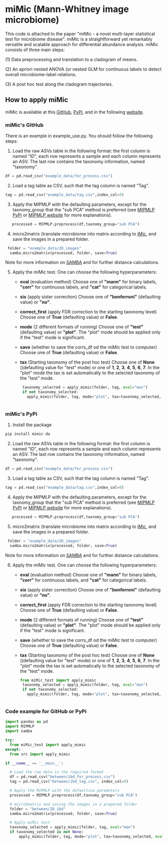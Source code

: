 # miMic (Mann-Whitney image microbiome)

This code is attached to the paper "miMic - a novel multi-layer statistical test for microbiome disease". 
miMic is a straightforward yet remarkably versatile and scalable approach for differential abundance analysis.
miMic consists of three main steps: 

(1)  Data preprocessing and translation to a cladogram of means.

(2)  An apriori nested ANOVA (or nested GLM for continuous labels to detect overall microbiome-label relations.

(3)  A post hoc test along the cladogram trajectories.


## How to apply miMic

miMic is available at this [GitHub](https://github.com/oshritshtossel/miMic), [PyPi](https://pypi.org/project/mimic-da/), and in the following [website](https://www.google.com).

### miMic's GitHub
There is an example in example_use.py. You should follow the following steps:

1. Load the raw ASVs table in the following format: the first column is named "ID", each row represents a sample and each column represents an ASV. The last row contains the taxonomy information, named "taxonomy".

```python
df = pd.read_csv("example_data/for_process.csv")
```

2. Load a tag table as CSV, such that the tag column is named "Tag".

  ```python
tag = pd.read_csv("example_data/tag.csv",index_col=0)
```

3. Apply the MIPMLP with the defaulting parameters, except for the taxnomy_group that the "sub PCA" method is preferred
 (see [MIPMLP PyPi](https://pypi.org/project/MIPMLP/) or [MIPMLP website](https://mip-mlp.math.biu.ac.il/Home) for more explanations).

```python
   processed = MIPMLP.preprocess(df,taxnomy_group="sub PCA")
```

4. micro2matrix (translate microbiome into matrix according to [iMic](https://www.tandfonline.com/doi/full/10.1080/19490976.2023.2224474), and save the images in a prepared folder.

  ```python
   folder = "example_data/2D_images"
    samba.micro2matrix(processed, folder, save=True)
   ```
  Note for more information on [SAMBA](https://github.com/oshritshtossel/SAMBA) and for further distance calculations.

5. Apply the miMic test.
   One can choose the following hyperparameters:

   - **eval** (evaluation method) Choose one of **"mann"** for binary labels, **"corr"** for continuous labels, and **"cat"** for categorical labels.
   - **sis** (apply sister correction) Choose one of **"bonferroni"** (defaulting value) or **"no"**.
   - **correct_first** (apply FDR correction to the starting taxonomy level) Choose one of **True** (defaulting value) or **False**.
   - **mode** (2 different formats of running) Choose one of **"test"** (defaulting value)  or **"plot"**. The "plot" mode should be applied only if the "test" mode is significant.
   - **save** (whether to save the corrs_df od the miMic test to computer) Choose one of **True** (defaulting value)  or **False**.
   - **tax** (Starting taxonomy of the post hoc test) Choose one of **None** ((defaulting value for "test" mode) or one of **1**, **2**, **3**, **4**, **5**, **6**, **7**. In the "plot" mode the tax is set automatically to the selected taxonomy of the "test" mode.

     ```python
      taxonomy_selected = apply_mimic(folder, tag, eval="man")
      if not taxonomy_selected:
        apply_mimic(folder, tag, mode="plot", tax=taxonomy_selected, eval="man")
   ```

### miMic's PyPi

1. Install the package

```python
pip install mimic-da
```

2. Load the raw ASVs table in the following format: the first column is named "ID", each row represents a sample and each column represents an ASV. The last row contains the taxonomy information, named "taxonomy".

```python
df = pd.read_csv("example_data/for_process.csv")
```

3. Load a tag table as CSV, such that the tag column is named "Tag".

  ```python
tag = pd.read_csv("example_data/tag.csv",index_col=0)
```

4.  Apply the MIPMLP with the defaulting parameters, except for the taxnomy_group that the "sub PCA" method is preferred
 (see [MIPMLP PyPi](https://pypi.org/project/MIPMLP/) or [MIPMLP website](https://mip-mlp.math.biu.ac.il/Home) for more explanations).

```python
   processed = MIPMLP.preprocess(df,taxnomy_group="sub PCA")
```

5.  micro2matrix (translate microbiome into matrix according to [iMic](https://www.tandfonline.com/doi/full/10.1080/19490976.2023.2224474), and save the images in a prepared folder.

  ```python
   folder = "example_data/2D_images"
    samba.micro2matrix(processed, folder, save=True)
   ```
  Note for more information on [SAMBA](https://github.com/oshritshtossel/SAMBA) and for further distance calculations.

6. Apply the miMic test.
   One can choose the following hyperparameters:

   - **eval** (evaluation method) Choose one of **"mann"** for binary labels, **"corr"** for continuous labels, and **"cat"** for categorical labels.
   - **sis** (apply sister correction) Choose one of **"bonferroni"** (defaulting value) or **"no"**.
   - **correct_first** (apply FDR correction to the starting taxonomy level) Choose one of **True** (defaulting value) or **False**.
   - **mode** (2 different formats of running) Choose one of **"test"** (defaulting value)  or **"plot"**. The "plot" mode should be applied only if the "test" mode is significant.
   - **save** (whether to save the corrs_df od the miMic test to computer) Choose one of **True** (defaulting value)  or **False**.
   - **tax** (Starting taxonomy of the post hoc test) Choose one of **None** ((defaulting value for "test" mode) or one of **1**, **2**, **3**, **4**, **5**, **6**, **7**. In the "plot" mode the tax is set automatically to the selected taxonomy of the "test" mode.

     ```python
     from miMic_test import apply_mimic
      taxonomy_selected = apply_mimic(folder, tag, eval="man")
      if not taxonomy_selected:
        apply_mimic(folder, tag, mode="plot", tax=taxonomy_selected, eval="man")
   ```

  ### Code example for GitHub or PyPi
  ```python
import pandas as pd
import MIPMLP
import samba

try:
    from miMic_test import apply_mimic
except:
    from src import apply_mimic

if __name__ == '__main__':

    # Load the raw data in the required format
    df = pd.read_csv("between/ibd_for_process.csv")
    tag = pd.read_csv("between/ibd_tag.csv", index_col=0)

    # Apply the MIPMLP with the defaultive parameters
    processed = MIPMLP.preprocess(df,taxnomy_group="sub PCA")

    # micro2matrix and saving the images in a prepared folder
    folder = "between/2D_ibd"
    samba.micro2matrix(processed, folder, save=True)

    # Apply miMic test
    taxonomy_selected = apply_mimic(folder, tag, eval="man")
    if taxonomy_selected is not None:
        apply_mimic(folder, tag, mode="plot", tax=taxonomy_selected, eval="man")
   ```

   
   
